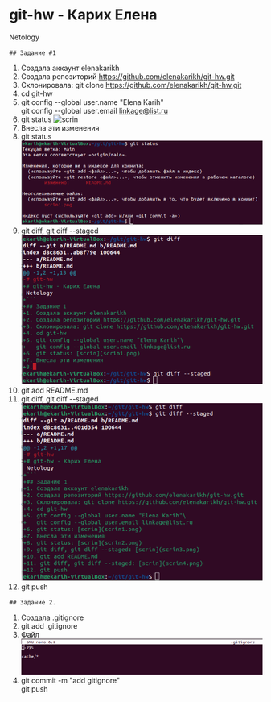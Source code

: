# git-hw - Карих Елена
Netology
```
## Задание #1
```
1. Создала аккаунт elenakarikh
2. Создала репозиторий https://github.com/elenakarikh/git-hw.git
3. Склонировала: git clone https://github.com/elenakarikh/git-hw.git
4. cd git-hw
5. git config --global user.name "Elena Karih"\
   git config --global user.email linkage@list.ru
6. git status ![scrin](git-hw/scrin1.png)
7. Внесла эти изменения
8. git status ![scrin](scrin2.png)
9. git diff, git diff --staged ![scrin](scrin3.png)
10. git add README.md
11. git diff, git diff --staged ![scrin](scrin4.png)
12. git push

```
## Задание 2.
```
1. Создала .gitignore
2. git add .gitignore
3. Файл ![scrin](scrin5.png)
4. git commit -m "add gitignore"\
   git push 



